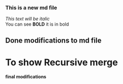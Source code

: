 ### This is a new md file
*This text will be italic* <br/>
You can see **BOLD** it is in bold <br/>
## Done modifications to md file 
# To show Recursive merge
#### final modifications
